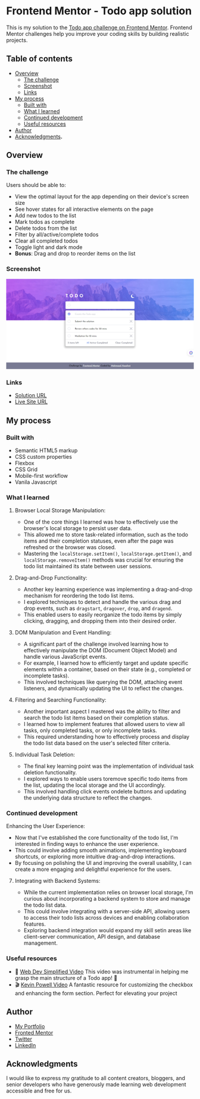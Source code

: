 # Frontend Mentor - Todo app solution

This is my solution to the [Todo app challenge on Frontend Mentor](https://www.frontendmentor.io/challenges/todo-app-Su1_KokOW). Frontend Mentor challenges help you improve your coding skills by building realistic projects.

## Table of contents

- [Overview](#overview)
  - [The challenge](#the-challenge)
  - [Screenshot](#screenshot)
  - [Links](#links)
- [My process](#my-process)
  - [Built with](#built-with)
  - [What I learned](#what-i-learned)
  - [Continued development](#continued-development)
  - [Useful resources](#useful-resources)
- [Author](#author)
- [Acknowledgments](#acknowledgments)**.**

## Overview

### The challenge

Users should be able to:

- View the optimal layout for the app depending on their device's screen size
- See hover states for all interactive elements on the page
- Add new todos to the list
- Mark todos as complete
- Delete todos from the list
- Filter by all/active/complete todos
- Clear all completed todos
- Toggle light and dark mode
- **Bonus**: Drag and drop to reorder items on the list

### Screenshot

![](./images/screenshot.png)

### Links

- [Solution URL](https://github.com/MahmoodHashem/Mentor-Challanges/tree/main/todo-app)
- [Live Site URL](https://mahmoodhashem.github.io/Mentor-Challanges/todo-app/index.html)

## My process

### Built with

- Semantic HTML5 markup
- CSS custom properties
- Flexbox
- CSS Grid
- Mobile-first workflow
- Vanila Javascript

### What I learned

1. Browser Local Storage Manipulation:

   - One of the core things I learned was how to effectively use the browser's local storage to persist user data.
   - This allowed me to store task-related information, such as the todo items and their completion statuses, even after the page was refreshed or the browser was closed.
   - Mastering the `localStorage.setItem()`, `localStorage.getItem()`, and `localStorage.removeItem()` methods was crucial for ensuring the todo list maintained its state between user sessions.
2. Drag-and-Drop Functionality:

   - Another key learning experience was implementing a drag-and-drop mechanism for reordering the todo list items.
   - I explored techniques to detect and handle the various drag and drop events, such as `dragstart`, `dragover`, `drop`, and `dragend`.
   - This enabled users to easily reorganize the todo items by simply clicking, dragging, and dropping them into their desired order.
3. DOM Manipulation and Event Handling:

   - A significant part of the challenge involved learning how to effectively manipulate the DOM (Document Object Model) and handle various JavaScript events.
   - For example, I learned how to efficiently target and update specific elements within a container, based on their state (e.g., completed or incomplete tasks).
   - This involved techniques like querying the DOM, attaching event listeners, and dynamically updating the UI to reflect the changes.
4. Filtering and Searching Functionality:

   - Another important aspect I mastered was the ability to filter and search the todo list items based on their completion status.
   - I learned how to implement features that allowed users to view all tasks, only completed tasks, or only incomplete tasks.
   - This required understanding how to effectively process and display the todo list data based on the user's selected filter criteria.
5. Individual Task Deletion:

   - The final key learning point was the implementation of individual task deletion functionality.
   - I explored ways to enable users toremove specific todo items from the list, updating the local storage and the UI accordingly.
   - This involved handling click events ondelete buttons and updating the underlying data structure to reflect the changes.

### Continued development

 Enhancing the User Experience:

- Now that I've established the core functionality of the todo list, I'm interested in finding ways to enhance the user experience.
- This could involve adding smooth animations, implementing keyboard shortcuts, or exploring more intuitive drag-and-drop interactions.
- By focusing on polishing the UI and improving the overall usability, I can create a more engaging and delightful experience for the users.

7. Integrating with Backend Systems:

   - While the current implementation relies on browser local storage, I'm curious about incorporating a backend system to store and manage the todo list data.
   - This could involve integrating with a server-side API, allowing users to access their todo lists across devices and enabling collaboration features.
   - Exploring backend integration would expand my skill setin areas like client-server communication, API design, and database management.

### Useful resources

- 🎥 [Web Dev Simplified Video](https://www.youtube.com/watch?v=W7FaYfuwu70) This video was instrumental in helping me grasp the main structure of a Todo app! 📝
- 🎬 [Kevin Powell Video](https://www.youtube.com/watch?v=IhmSidOJSeE&t=0s) A fantastic resource for customizing the checkbox and enhancing the form section. Perfect for elevating your project

## Author

- [My Portfolio](https://main--mahmood-hashemi.netlify.app/)
- [Fronted Mentor](https://www.frontendmentor.io/profile/MahmoodHasheme/yourusername)
- [Twitter](https://twitter.com/Mahmood18999963)
- [LinkedIn](https://www.linkedin.com/in/shah-mahmood-hashemi-55172a276/)

## Acknowledgments

I would like to express my gratitude to all content creators, bloggers, and senior developers who have generously made learning web development accessible and free for us.
